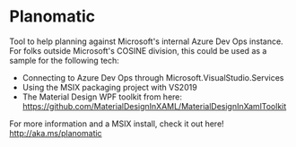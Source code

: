 # Planomatic

Tool to help planning against Microsoft's internal Azure Dev Ops instance.  For folks outside Microsoft's COSINE division, this could be used as a sample for the following tech:
* Connecting to Azure Dev Ops through Microsoft.VisualStudio.Services
* Using the MSIX packaging project with VS2019
* The Material Design WPF toolkit from here: https://github.com/MaterialDesignInXAML/MaterialDesignInXamlToolkit

For more information and a MSIX install, check it out here!
http://aka.ms/planomatic
